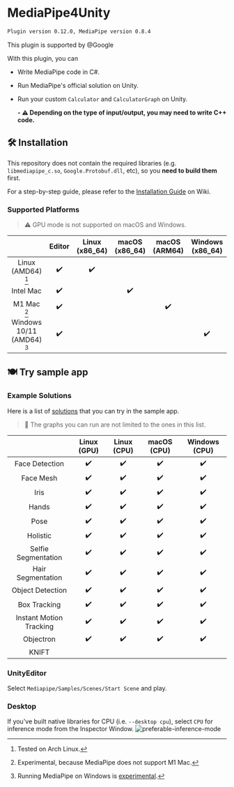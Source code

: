 # MediaPipe4Unity

```markdown
Plugin version 0.12.0, MediaPipe version 0.8.4
```

This plugin is supported by @Google

With this plugin, you can

- Write MediaPipe code in C#.
- Run MediaPipe's official solution on Unity.
- Run your custom `Calculator` and `CalculatorGraph` on Unity.

  **- :warning: Depending on the type of input/output, you may need to write C++ code.**


## :hammer_and_wrench: Installation

This repository does not contain the required libraries (e.g. `libmediapipe_c.so`, `Google.Protobuf.dll`, etc), so you **need to build them** first.

For a step-by-step guide, please refer to the [Installation Guide](https://github.com/homuler/MediaPipeUnityPlugin/wiki/Installation-Guide) on Wiki.

### Supported Platforms

> :warning: GPU mode is not supported on macOS and Windows.

|                            |       Editor       |   Linux (x86_64)   |   macOS (x86_64)   |   macOS (ARM64)    |  Windows (x86_64)  |
| :------------------------: | :----------------: | :----------------: | :----------------: | :----------------: | :----------------: |
|     Linux (AMD64) [^1]     | :heavy_check_mark: | :heavy_check_mark: |                    |                    |                    |
|         Intel Mac          | :heavy_check_mark: |                    | :heavy_check_mark: |                    |                    |
|        M1 Mac [^2]         | :heavy_check_mark: |                    |                    | :heavy_check_mark: |                    |
| Windows 10/11 (AMD64) [^3] | :heavy_check_mark: |                    |                    |                    | :heavy_check_mark: |

[^1]: Tested on Arch Linux.
[^2]: Experimental, because MediaPipe does not support M1 Mac.
[^3]: Running MediaPipe on Windows is [experimental](https://google.github.io/mediapipe/getting_started/install.html#installing-on-windows).

## :plate_with_cutlery: Try sample app

### Example Solutions

Here is a list of [solutions](https://google.github.io/mediapipe/solutions/solutions.html) that you can try in the sample app.

> :bell: The graphs you can run are not limited to the ones in this list.

|                         |    Linux (GPU)     |    Linux (CPU)     |    macOS (CPU)     |   Windows (CPU)    |
| :---------------------: | :----------------: | :----------------: | :----------------: | :----------------: |
|     Face Detection      | :heavy_check_mark: | :heavy_check_mark: | :heavy_check_mark: | :heavy_check_mark: |
|        Face Mesh        | :heavy_check_mark: | :heavy_check_mark: | :heavy_check_mark: | :heavy_check_mark: |
|          Iris           | :heavy_check_mark: | :heavy_check_mark: | :heavy_check_mark: | :heavy_check_mark: |
|          Hands          | :heavy_check_mark: | :heavy_check_mark: | :heavy_check_mark: | :heavy_check_mark: |
|          Pose           | :heavy_check_mark: | :heavy_check_mark: | :heavy_check_mark: | :heavy_check_mark: |
|        Holistic         | :heavy_check_mark: | :heavy_check_mark: | :heavy_check_mark: | :heavy_check_mark: |
|   Selfie Segmentation   | :heavy_check_mark: | :heavy_check_mark: | :heavy_check_mark: | :heavy_check_mark: |
|    Hair Segmentation    | :heavy_check_mark: | :heavy_check_mark: | :heavy_check_mark: | :heavy_check_mark: |
|    Object Detection     | :heavy_check_mark: | :heavy_check_mark: | :heavy_check_mark: | :heavy_check_mark: |
|      Box Tracking       | :heavy_check_mark: | :heavy_check_mark: | :heavy_check_mark: | :heavy_check_mark: |
| Instant Motion Tracking | :heavy_check_mark: | :heavy_check_mark: | :heavy_check_mark: | :heavy_check_mark: |
|        Objectron        | :heavy_check_mark: | :heavy_check_mark: | :heavy_check_mark: | :heavy_check_mark: |
|          KNIFT          |                    |                    |                    |                    |

### UnityEditor

Select `Mediapipe/Samples/Scenes/Start Scene` and play.

### Desktop

If you've built native libraries for CPU (i.e. `--desktop cpu`), select `CPU` for inference mode from the Inspector Window.
![preferable-inference-mode](https://user-images.githubusercontent.com/4690128/134795568-156f3d41-b46e-477f-a487-d04c99300c33.png)
